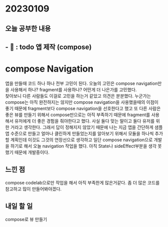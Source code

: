 # 20230109
## 오늘 공부한 내용
## - 📑 : todo 앱 제작 (compose)
# compose Navigation
앱을 만들때 코드 하나 하나 전부 고민이 된다. 오늘의 고민은 compose navigation만을 사용해서 하나? fragment를 사용하나? 어떤게 더 나은가를 고민했다.   
찾아보니 다른 사람들도 이걸로 고민을 하는거 같았고 의견은 분분했다. 누군가는 compose는 아직 완전하지는 않지만 compose navigation을 사용했을때의 이점이 좋기 때문에 fragment보다 compose navigation을 선호한다고 했고
또 다른 사람은 좋은 뷰를 만들기 위해서 compose만으로는 아직 부족하기 때문에 fragment를 사용해서 유저에게 더 좋은 경험을 줘야한다고 했다. 사실 둘다 맞는 말이고 둘다 유저를 위한 거라고 생각한다.
그래서 답이 정해지지 않았기 때문에 나는 지금 앱을 간단하게 샘플앱 수준으로 만들고 얼마나 클린하게 만들었는지를 알아보기 위해서 모듈을 하나씩 추가 할 계획인데 이것도 그것의 연장선으로 생각하고 일단 compose navigation으로 개발을 하기로 해서
오늘 navigation 작업을 했다. 아직 State나 sideEffect부분을 생각 못했기 때문에 개발중이다.
## 느낀 점
compose codelab으로만 작업을 해서 아직 부족한게 많은거같다. 좀 더 많은 코드를 참고하고 많이 만들어봐야겠다.

## 내일 할 일
compose로 뷰 만들기